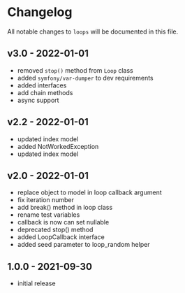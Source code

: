 # Changelog

All notable changes to `loops` will be documented in this file.

## v3.0 - 2022-01-01

- removed ``stop()`` method from ``Loop`` class
- added ``symfony/var-dumper`` to dev requirements
- added interfaces
- add chain methods
- async support

## v2.2 - 2022-01-01

- updated index model
- added NotWorkedException
- updated index model

## v2.0 - 2022-01-01

- replace object to model in loop callback argument
- fix iteration number
- add break() method in loop class
- rename test variables
- callback is now can set nullable
- deprecated stop() method
- added LoopCallback interface
- added seed parameter to loop_random helper

## 1.0.0 - 2021-09-30

- initial release
